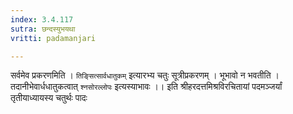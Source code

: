 ```yaml
---
index: 3.4.117
sutra: छन्दस्युभयथा
vritti: padamanjari

---
```

सर्वमेव प्रकरणमिति । `तिङ्सित्सार्वधातुकम्` इत्यारभ्य चतुः सूत्रीप्रकरणम् ।
भूभावो न भवतीति । तदानीभेवार्धधातुकत्वात् `श्नसोरल्लोपः` इत्यस्याभावः ।।
इति श्रीहरदत्तमिश्रविरचितायां पदमञ्जर्यां तृतीयाध्यायस्य चतुर्थः पादः